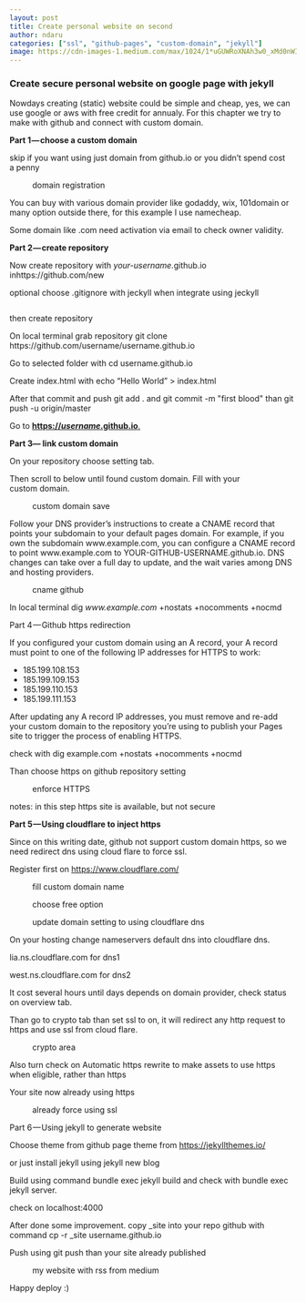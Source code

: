 ```yaml
---
layout: post
title: Create personal website on second
author: ndaru
categories: ["ssl", "github-pages", "custom-domain", "jekyll"]
image: https://cdn-images-1.medium.com/max/1024/1*uGUWRoXNAh3w0_xMd0nWIA.png
---
```

<h3>Create secure personal website on google page with jekyll</h3><p>Nowdays creating (static) website could be simple and cheap, yes, we can use google or aws with free credit for annualy. For this chapter we try to make with github and connect with custom domain.</p><p><strong>Part 1 — choose a custom domain</strong></p><p>skip if you want using just domain from github.io or you didn’t spend cost a penny</p><figure><img alt="" src="https://cdn-images-1.medium.com/max/1024/1*uGUWRoXNAh3w0_xMd0nWIA.png" /><figcaption>domain registration</figcaption></figure><p>You can buy with various domain provider like godaddy, wix, 101domain or many option outside there, for this example I use namecheap.</p><p>Some domain like .com need activation via email to check owner validity.</p><p><strong>Part 2 — create repository</strong></p><p>Now create repository with <em>your-username.</em>github.io inhttps://github.com/new</p><p>optional choose .gitignore with jeckyll when integrate using jeckyll</p><figure><img alt="" src="https://cdn-images-1.medium.com/max/1024/1*0SIKcHgtAdqTRZmiyTwe1Q.png" /></figure><p>then create repository</p><p>On local terminal grab repository git clone https://github.com/username/username.github.io</p><p>Go to selected folder with cd username.github.io</p><p>Create index.html with echo “Hello World” &gt; index.html</p><p>After that commit and push git add . and git commit -m &quot;first blood&quot; than git push -u origin/master</p><p>Go to <a href="https://username.github.io."><strong>https://<em>username</em>.github.io</strong>.</a></p><p><strong>Part 3— link custom domain</strong></p><p>On your repository choose setting tab.</p><p>Then scroll to below until found custom domain. Fill with your custom domain.</p><figure><img alt="" src="https://cdn-images-1.medium.com/max/1024/1*Lw7WT4vhK8BltYL65faZgA.png" /><figcaption>custom domain save</figcaption></figure><p>Follow your DNS provider’s instructions to create a CNAME record that points your subdomain to your default pages domain. For example, if you own the subdomain www.example.com, you can configure a CNAME record to point www.example.com to YOUR-GITHUB-USERNAME.github.io. DNS changes can take over a full day to update, and the wait varies among DNS and hosting providers.</p><figure><img alt="" src="https://cdn-images-1.medium.com/max/1024/1*hFx8fyVRxApCBqx-VyWDYg.png" /><figcaption>cname github</figcaption></figure><p>In local terminal dig <em>www.example.com</em> +nostats +nocomments +nocmd</p><p>Part 4 — Github https redirection</p><p>If you configured your custom domain using an A record, your A record must point to one of the following IP addresses for HTTPS to work:</p><ul><li>185.199.108.153</li><li>185.199.109.153</li><li>185.199.110.153</li><li>185.199.111.153</li></ul><p>After updating any A record IP addresses, you must remove and re-add your custom domain to the repository you’re using to publish your Pages site to trigger the process of enabling HTTPS.</p><p>check with dig example.com +nostats +nocomments +nocmd</p><p>Than choose https on github repository setting</p><figure><img alt="" src="https://cdn-images-1.medium.com/max/1024/1*nMXPlwUW6kP10ovGIL6_HA.png" /><figcaption>enforce HTTPS</figcaption></figure><p>notes: in this step https site is available, but not secure</p><p><strong>Part 5 — Using cloudflare to inject https</strong></p><p>Since on this writing date, github not support custom domain https, so we need redirect dns using cloud flare to force ssl.</p><p>Register first on <a href="https://www.cloudflare.com/">https://www.cloudflare.com/</a></p><figure><img alt="" src="https://cdn-images-1.medium.com/max/832/1*8NbToPoehLquG87WX7LcZg.png" /><figcaption>fill custom domain name</figcaption></figure><figure><img alt="" src="https://cdn-images-1.medium.com/max/666/1*kGTJWcFqvz4y_v5Jkb9ljA.png" /><figcaption>choose free option</figcaption></figure><figure><img alt="" src="https://cdn-images-1.medium.com/max/1024/1*MTLjmTVwVzTVPv5nzDNuWA.png" /><figcaption>update domain setting to using cloudflare dns</figcaption></figure><p>On your hosting change nameservers default dns into cloudflare dns.</p><p>lia.ns.cloudflare.com for dns1</p><p>west.ns.cloudflare.com for dns2</p><p>It cost several hours until days depends on domain provider, check status on overview tab.</p><p>Than go to crypto tab than set ssl to on, it will redirect any http request to https and use ssl from cloud flare.</p><figure><img alt="" src="https://cdn-images-1.medium.com/max/1024/1*k5QAmRIl7YkbaW9PcMA3cw.png" /><figcaption>crypto area</figcaption></figure><p>Also turn check on Automatic https rewrite to make assets to use https when eligible, rather than https</p><p>Your site now already using https</p><figure><img alt="" src="https://cdn-images-1.medium.com/max/704/1*L0eG2mrD4sV4qg4BCg9FzQ.png" /><figcaption>already force using ssl</figcaption></figure><p>Part 6 — Using jekyll to generate website</p><p>Choose theme from github page theme from <a href="https://jekyllthemes.io/">https://jekyllthemes.io/</a></p><p>or just install jekyll using jekyll new blog</p><p>Build using command bundle exec jekyll build and check with bundle exec jekyll server.</p><p>check on localhost:4000</p><p>After done some improvement. copy _site into your repo github with command cp -r _site username.github.io</p><p>Push using git push than your site already published</p><figure><img alt="" src="https://cdn-images-1.medium.com/max/1024/1*cAgnmw2WAA8LjeDBLQVbaA.png" /><figcaption>my website with rss from medium</figcaption></figure><p>Happy deploy :)</p><img src="https://medium.com/_/stat?event=post.clientViewed&referrerSource=full_rss&postId=152339342b7c" width="1" height="1">